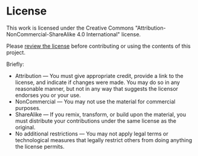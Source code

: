 # License
This work is licensed under the Creative Commons "Attribution-NonCommercial-ShareAlike 4.0 International" license. 

Please [review the license](https://creativecommons.org/licenses/by-nc-sa/4.0/legalcode) before contributing or using the contents of this project.

Briefly:

* Attribution — You must give appropriate credit, provide a link to the license, and indicate if changes were made. You may do so in any reasonable manner, but not in any way that suggests the licensor endorses you or your use.
* NonCommercial — You may not use the material for commercial purposes.
* ShareAlike — If you remix, transform, or build upon the material, you must distribute your contributions under the same license as the original.
* No additional restrictions — You may not apply legal terms or technological measures that legally restrict others from doing anything the license permits.

